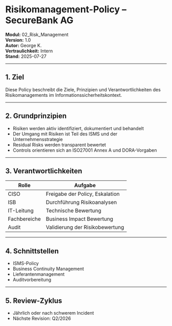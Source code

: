 # Risikomanagement-Policy – SecureBank AG

**Modul:** 02_Risk_Management  
**Version:** 1.0  
**Autor:** George K.  
**Vertraulichkeit:** Intern  
**Stand:** 2025-07-27

---

## 1. Ziel

Diese Policy beschreibt die Ziele, Prinzipien und Verantwortlichkeiten des Risikomanagements im Informationssicherheitskontext.

---

## 2. Grundprinzipien

- Risiken werden aktiv identifiziert, dokumentiert und behandelt
- Der Umgang mit Risiken ist Teil des ISMS und der Unternehmensstrategie
- Residual Risks werden transparent bewertet
- Controls orientieren sich an ISO27001 Annex A und DORA-Vorgaben

---

## 3. Verantwortlichkeiten

| Rolle | Aufgabe |
|-------|---------|
| CISO | Freigabe der Policy, Eskalation |
| ISB  | Durchführung Risikoanalysen |
| IT-Leitung | Technische Bewertung |
| Fachbereiche | Business Impact Bewertung |
| Audit | Validierung der Risikobewertung |

---

## 4. Schnittstellen

- ISMS-Policy
- Business Continuity Management
- Lieferantenmanagement
- Auditvorbereitung

---

## 5. Review-Zyklus

- Jährlich oder nach schwerem Incident
- Nächste Revision: Q2/2026

